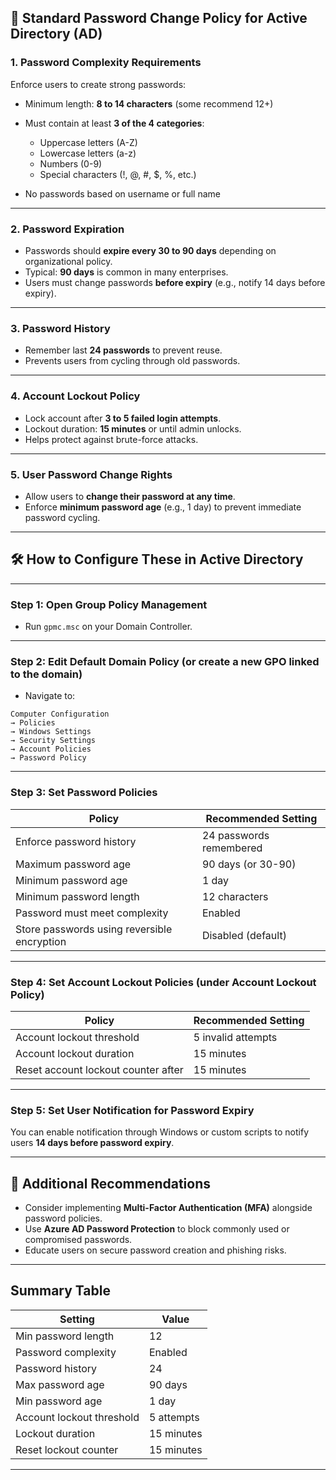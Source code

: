 ## 🔐 Standard Password Change Policy for Active Directory (AD)

### 1. **Password Complexity Requirements**

Enforce users to create strong passwords:

* Minimum length: **8 to 14 characters** (some recommend 12+)
* Must contain at least **3 of the 4 categories**:

  * Uppercase letters (A-Z)
  * Lowercase letters (a-z)
  * Numbers (0-9)
  * Special characters (!, @, #, \$, %, etc.)
* No passwords based on username or full name

---

### 2. **Password Expiration**

* Passwords should **expire every 30 to 90 days** depending on organizational policy.
* Typical: **90 days** is common in many enterprises.
* Users must change passwords **before expiry** (e.g., notify 14 days before expiry).

---

### 3. **Password History**

* Remember last **24 passwords** to prevent reuse.
* Prevents users from cycling through old passwords.

---

### 4. **Account Lockout Policy**

* Lock account after **3 to 5 failed login attempts**.
* Lockout duration: **15 minutes** or until admin unlocks.
* Helps protect against brute-force attacks.

---

### 5. **User Password Change Rights**

* Allow users to **change their password at any time**.
* Enforce **minimum password age** (e.g., 1 day) to prevent immediate password cycling.

---

## 🛠️ How to Configure These in Active Directory

---

### Step 1: Open **Group Policy Management**

* Run `gpmc.msc` on your Domain Controller.

---

### Step 2: Edit Default Domain Policy (or create a new GPO linked to the domain)

* Navigate to:

```
Computer Configuration
→ Policies
→ Windows Settings
→ Security Settings
→ Account Policies
→ Password Policy
```

---

### Step 3: Set Password Policies

| Policy                                      | Recommended Setting     |
| ------------------------------------------- | ----------------------- |
| Enforce password history                    | 24 passwords remembered |
| Maximum password age                        | 90 days (or 30-90)      |
| Minimum password age                        | 1 day                   |
| Minimum password length                     | 12 characters           |
| Password must meet complexity               | Enabled                 |
| Store passwords using reversible encryption | Disabled (default)      |

---

### Step 4: Set Account Lockout Policies (under **Account Lockout Policy**)

| Policy                              | Recommended Setting |
| ----------------------------------- | ------------------- |
| Account lockout threshold           | 5 invalid attempts  |
| Account lockout duration            | 15 minutes          |
| Reset account lockout counter after | 15 minutes          |

---

### Step 5: Set User Notification for Password Expiry

You can enable notification through Windows or custom scripts to notify users **14 days before password expiry**.

---

## 📌 Additional Recommendations

* Consider implementing **Multi-Factor Authentication (MFA)** alongside password policies.
* Use **Azure AD Password Protection** to block commonly used or compromised passwords.
* Educate users on secure password creation and phishing risks.

---

## Summary Table

| Setting                   | Value      |
| ------------------------- | ---------- |
| Min password length       | 12         |
| Password complexity       | Enabled    |
| Password history          | 24         |
| Max password age          | 90 days    |
| Min password age          | 1 day      |
| Account lockout threshold | 5 attempts |
| Lockout duration          | 15 minutes |
| Reset lockout counter     | 15 minutes |

---
